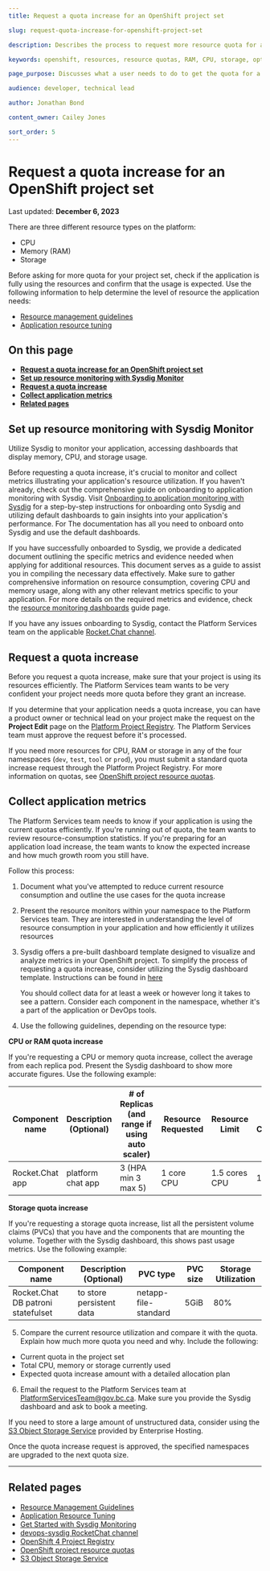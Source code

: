 ```yaml
---
title: Request a quota increase for an OpenShift project set

slug: request-quota-increase-for-openshift-project-set

description: Describes the process to request more resource quota for an OpenShift project

keywords: openshift, resources, resource quotas, RAM, CPU, storage, optimization, claims, project

page_purpose: Discusses what a user needs to do to get the quota for a specific resource type increased on their OpenShift project set.

audience: developer, technical lead

author: Jonathan Bond

content_owner: Cailey Jones

sort_order: 5
---
```

# Request a quota increase for an OpenShift project set
Last updated: **December 6, 2023**

There are three different resource types on the platform:
- CPU
- Memory (RAM)
- Storage

Before asking for more quota for your project set, check if the application is fully using the resources and confirm that the usage is expected. Use the following information to help determine the level of resource the application needs:

- [Resource management guidelines](https://github.com/BCDevOps/developer-experience/blob/master/docs/ResourceManagementGuidelines.md)
- [Application resource tuning](../automation-and-resiliency/application-resource-tuning.md)

## On this page
* **[Request a quota increase for an OpenShift project set](#request-a-quota-increase-for-an-openshift-project-set)**
* **[Set up resource monitoring with Sysdig Monitor](#set-up-resource-monitoring-with-sysdig-monitor)**
* **[Request a quota increase](#request-a-quota-increase)**
* **[Collect application metrics](#collect-application-metrics)**
* **[Related pages](#related-pages)**

## Set up resource monitoring with Sysdig Monitor

Utilize Sysdig to monitor your application, accessing dashboards that display memory, CPU, and storage usage. 

Before requesting a quota increase, it's crucial to monitor and collect metrics illustrating your application's resource utilization. If you haven't already, check out the comprehensive guide on onboarding to application monitoring with Sysdig. Visit [Onboarding to application monitoring with Sysdig](../app-monitoring/sysdig-monitor-onboarding.md) for a step-by-step instructions for onboarding onto Sysdig and utilizing default dashboards to gain insights into your application's performance. For The documentation has all you need to onboard onto Sysdig and use the default dashboards.

If you have successfully onboarded to Sysdig, we provide a dedicated document outlining the specific metrics and evidence needed when applying for additional resources. This document serves as a guide to assist you in compiling the necessary data effectively. Make sure to gather comprehensive information on resource consumption, covering CPU and memory usage, along with any other relevant metrics specific to your application. For more details on the required metrics and evidence, check the [resource monitoring dashboards](../app-monitoring/resource-monitoring-dashboards.md) guide page.

 If you have any issues onboarding to Sysdig, contact the Platform Services team on the applicable [Rocket.Chat channel](https://chat.developer.gov.bc.ca/channel/devops-sysdig).

## Request a quota increase
Before you request a quota increase, make sure that your project is using its resources efficiently. The Platform Services team wants to be very confident your project needs more quota before they grant an increase.

If you determine that your application needs a quota increase, you can have a product owner or technical lead on your project make the request on the **Project Edit** page on the [Platform Project Registry](https://registry.developer.gov.bc.ca/public-landing). The Platform Services team must approve the request before it's processed.

If you need more resources for CPU, RAM or storage in any of the four namespaces (`dev`, `test`, `tool` or `prod`), you must submit a standard quota increase request through the Platform Project Registry. For more information on quotas, see [OpenShift project resource quotas](../automation-and-resiliency/openshift-project-resource-quotas.md).

## Collect application metrics

The Platform Services team needs to know if your application is using the current quotas efficiently. If you're running out of quota, the team wants to review resource-consumption statistics. If you're preparing for an application load increase, the team wants to know the expected increase and how much growth room you still have.

Follow this process:

1. Document what you've attempted to reduce current resource consumption and outline the use cases for the quota increase
2. Present the resource monitors within your namespace to the Platform Services team. They are interested in understanding the level of resource consumption in your application and how efficiently it utilizes resources
3. Sysdig offers a pre-built dashboard template designed to visualize and analyze metrics in your OpenShift project. To simplify the process of requesting a quota increase, consider utilizing the Sysdig dashboard template. Instructions can be found in [here](../app-monitoring/sysdig-monitor-create-monitoring-dashboards.md)

   You should collect data for at least a week or however long it takes to see a pattern. Consider each component in the namespace, whether it's a part of the application or DevOps tools.

4. Use the following guidelines, depending on the resource type:

  **CPU or RAM quota increase**

  If you're requesting a CPU or memory quota increase, collect the average from each replica pod. Present the Sysdig dashboard to show more accurate figures. Use the following example:

  | Component name | Description (Optional) | # of Replicas (and range if using auto scaler) | Resource Requested | Resource Limit | Average Consumption | Spikes |
  |----------------|------------------------|------------------------------------------------|--------------------|----------------|---------------------|--------|
  | Rocket.Chat app | platform chat app | 3 (HPA min 3 max 5) | 1 core CPU | 1.5 cores CPU | 1 core | 1.4 cores |

  **Storage quota increase**

  If you're requesting a storage quota increase, list all the persistent volume claims (PVCs) that you have and the components that are mounting the volume. Together with the Sysdig dashboard, this shows past usage metrics. Use the following example:

  | Component name | Description (Optional) | PVC type | PVC size | Storage Utilization |
  |----------------|------------------------|----------|----------|---------------------|
  | Rocket.Chat DB patroni statefulset | to store persistent data | netapp-file-standard | 5GiB | 80% |

5. Compare the current resource utilization and compare it with the quota. Explain how much more quota you need and why. Include the following:
  - Current quota in the project set
  - Total CPU, memory or storage currently used
  - Expected quota increase amount with a detailed allocation plan

6. Email the request to the Platform Services team at [PlatformServicesTeam@gov.bc.ca](mailto:PlatformServicesTeam@gov.bc.ca). Make sure you provide the Sysdig dashboard and ask to book a meeting.

If you need to store a large amount of unstructured data, consider using the [S3 Object Storage Service](https://github.com/BCDevOps/OpenShift4-Migration/issues/59) provided by Enterprise Hosting.

Once the quota increase request is approved, the specified namespaces are upgraded to the next quota size.

---
## Related pages

* [Resource Management Guidelines](https://github.com/BCDevOps/developer-experience/blob/master/docs/ResourceManagementGuidelines.md)
* [Application Resource Tuning](https://github.com/BCDevOps/developer-experience/blob/master/docs/resource-tuning-recommendations.md)
* [Get Started with Sysdig Monitoring](../app-monitoring/sysdig-monitor-onboarding.md)
* [devops-sysdig RocketChat channel](https://chat.developer.gov.bc.ca/channel/devops-sysdig)
* [OpenShift 4 Project Registry](https://registry.developer.gov.bc.ca/public-landing)
* [OpenShift project resource quotas](../automation-and-resiliency/openshift-project-resource-quotas.md)
* [S3 Object Storage Service](https://github.com/BCDevOps/OpenShift4-Migration/issues/59)


